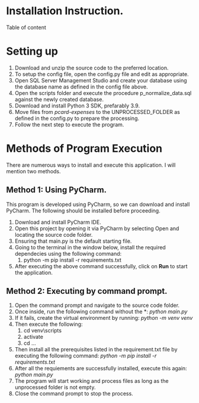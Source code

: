 # Installation Instruction.

Table of content

# Setting up
1. Download and unzip the source code to the preferred location.
2. To setup the config file, open the config.py file and edit as appropriate.
3. Open SQL Server Management Studio and create your database using the database name as defined in the config file above.
4. Open the scripts folder and execute the procedure p_normalize_data.sql against the newly created database.
5. Download and install Python 3 SDK, prefarably 3.9.
6. Move files from *pcard-expenses* to the UNPROCESSED_FOLDER as defined in the config.py to prepare the processing.
7. Follow the next step to execute the program.

# Methods of Program Execution
There are numerous ways to install and execute this application. I will mention two methods.

## Method 1: Using PyCharm.
This program is developed using PyCharm, so we can download and install PyCharm. The following should be installed before proceeding.
1. Download and install PyCharm IDE.
2. Open this project by opening it via PyCharm by selecting Open and locating the source code folder.
3. Ensuring that main.py is the default starting file.
4. Going to the terminal in the window below, install the required dependecies using the following command:
   1. python -m pip install -r requirements.txt
5. After executing the above command successfully, click on **Run** to start the application.

## Method 2: Executing by command prompt.
1. Open the command prompt and navigate to the source code folder.
2. Once inside, run the following command without the *: *python main.py*
3. If it fails, create the virtual environment by running: *python -m venv venv*
4. Then execute the following:
   1. cd venv\scripts
   2. activate
   3. cd ...
5. Then install all the prerequisites listed in the requirement.txt file by executing the following command: *python -m pip install -r requirements.txt*
6. After all the requiements are successfully installed, execute this again: *python main.py*
7. The program will start working and process files as long as the unprocessed folder is not empty.
8. Close the command prompt to stop the process.
 